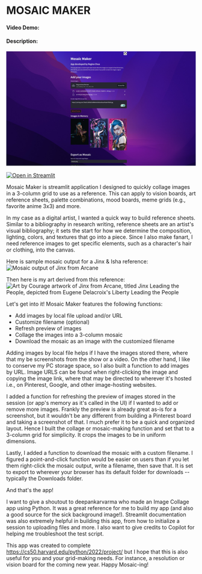# MOSAIC MAKER
#### Video Demo:
#### Description:

![Screenshot of Mosaic Maker UI](images/mosaic_maker_ui.jpg)

[![Open in Streamlit](https://img.shields.io/badge/Open%20in-Streamlit-brightgreen)](https://mosaicmaker.streamlit.app/)

Mosaic Maker is streamlit application I designed to quickly collage images in a 3-column grid to use as a reference. This can apply to vision boards, art reference sheets, palette combinations, mood boards, meme grids (e.g., favorite anime 3x3) and more.

In my case as a digital artist, I wanted a quick way to build reference sheets. Similar to a bibliography in research writing, reference sheets are an artist's visual bibliography; it sets the start for how we determine the composition, lighting, colors, and textures that go into a piece. Since I also make fanart, I need reference images to get specific elements, such as a character's hair or clothing, into the canvas.

Here is sample mosaic output for a Jinx & Isha reference:
![Mosaic output of Jinx from Arcane](images/jinx.png)

Then here is my art derived from this reference:
![Art by Courage artwork of Jinx from Arcane, titled Jinx Leading the People, depicted from Eugene Delacroix's Liberty Leading the People](https://i.pinimg.com/736x/7b/1b/bb/7b1bbb5bc4947531f58ec6a3109ba18e.jpg)

Let's get into it! Mosaic Maker features the following functions:
- Add images by local file upload and/or URL
- Customize filename (optional)
- Refresh preview of images
- Collage the images into a 3-column mosaic
- Download the mosaic as an image with the customized filename

Adding images by local file helps if I have the images stored there, where that my be screenshots from the show or a video. On the other hand, I like to conserve my PC storage space, so I also built a function to add images by URL. Image URLS can be found when right-clicking the image and copying the image link, where that may be directed to wherever it's hosted i.e., on Pinterest, Google, and other image-hosting websites.

I added a function for refreshing the preview of images stored in the session (or app's memory as it's called in the UI) if I wanted to add or remove more images. Frankly the preview is already great as-is for a screenshot, but it wouldn't be any different from building a Pinterest board and taking a screenshot of that. I much prefer it to be a quick and organized layout. Hence I built the collage or mosaic-making function and set that to a 3-column grid for simplicity. It crops the images to be in uniform dimensions.

Lastly, I added a function to download the mosaic with a custom filename. I figured a point-and-click function would be easier on users than if you let them right-click the mosaic output, write a filename, then save that. It is set to export to wherever your browser has its default folder for downloads -- typically the Downloads folder.

And that's the app!

I want to give a shoutout to deepankarvarma who made an Image Collage app using Python. It was a great reference for me to build my app (and also a good source for the sick background image!). Streamlit documentation was also extremely helpful in building this app, from how to initialize a session to uploading files and more. I also want to give credits to Copilot for helping me troubleshoot the test script.

This app was created to complete https://cs50.harvard.edu/python/2022/project/ but I hope that this is also useful for you and your grid-making needs. For instance, a resolution or vision board for the coming new year. Happy Mosaic-ing!